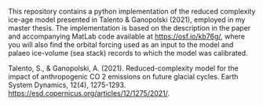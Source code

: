 
This repository contains a python implementation of the reduced complexity ice-age model presented in Talento & Ganopolski (2021), employed in my master thesis. The implementation is based on the description in the paper and accompanying MatLab code available at https://osf.io/kb76g/, where you will also find the orbital forcing used as an input to the model and palaeo ice-volume (sea stack) records to which the model was calibrated.

Talento, S., & Ganopolski, A. (2021). Reduced-complexity model for the impact of anthropogenic CO 2 emissions on future glacial cycles. Earth System Dynamics, 12(4), 1275-1293. https://esd.copernicus.org/articles/12/1275/2021/.
